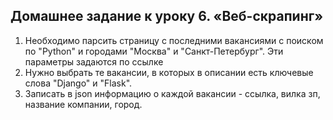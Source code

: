 ## Домашнее задание к уроку 6. «Веб-скрапинг»

1. Необходимо парсить страницу с последними вакансиями с поиском по "Python" и городами "Москва" и "Санкт-Петербург". Эти параметры задаются по ссылке
2. Нужно выбрать те вакансии, в которых в описании есть ключевые слова "Django" и "Flask".
3. Записать в json информацию о каждой вакансии - ссылка, вилка зп, название компании, город.